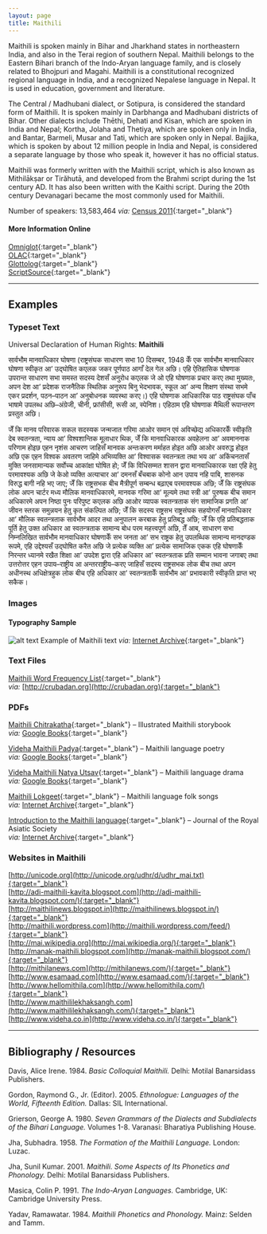 ```yaml
---
layout: page
title: Maithili
---
```


Maithili is spoken mainly in Bihar and Jharkhand states in northeastern India, and also in the Terai region of southern Nepal. Maithili belongs to the Eastern Bihari branch of the Indo-Aryan language family, and is closely related to Bhojpuri and Magahi. Maithili is a constitutional recognized regional language in India, and a recognized Nepalese language in Nepal. It is used in education, government and literature.

The Central / Madhubani dialect, or Sotipura, is considered the standard form of Maithili. It is spoken mainly in Darbhanga and Madhubani districts of Bihar. Other dialects include Thēthi, Dehati and Kisan, which are spoken in India and Nepal; Kortha, Jolaha and Thetiya, which are spoken only in India, and Bantar, Barmeli, Musar and Tati, which are spoken only in Nepal. Bajjika, which is spoken by about 12 million people in India and Nepal, is considered a separate language by those who speak it, however it has no official status.

Maithili was formerly written with the Maithili script, which is also known as Mithilākṣar or Tirăhutā, and developed from the Brahmi script during the 1st century AD. It has also been written with the Kaithi script. During the 20th century Devanagari became the most commonly used for Maithili.

Number of speakers: 13,583,464 *via:* [Census 2011](../devanagari-overview/Census-of-India-2011-Language.pdf){:target="_blank"}

#### More Information Online

[Omniglot](https://omniglot.com/writing/maithili.htm){:target="_blank"}  
[OLAC](http://www.language-archives.org/language/mai){:target="_blank"}  
[Glottolog](https://glottolog.org/resource/languoid/id/mait1250){:target="_blank"}  
[ScriptSource](https://www.scriptsource.org/cms/scripts/page.php?item_id=language_detail&key=mai){:target="_blank"}


-----

## Examples

### Typeset Text

Universal Declaration of Human Rights: **Maithili**

सार्वभौम मानवाधिकार घोषणा
    (राष्ट्रसंघक साधारण सभा 10 दिसम्बर, 1948 केँ एक सार्वभौम मानवाधिकार घोषणा स्वीकृत आʼ उद्घोषित कएलक जकर पूर्णपाठ आगाँ देल गेल अछि। एहि ऐतिहासिक घोषणाक उपरान्त साधारण सभा समस्त सदस्य देशसँ अनुरोध कएलक जे ओ एहि घोषणाक प्रचार करए तथा मुख्यतः, अपन देश आʼ प्रदेशक राजनैतिक स्थितिक अनुरूप बिनु भेदभावक, स्कूल आʼ अन्य शिक्षण संस्था सभमे एकर प्रदर्शन, पठन–पाठन आʼ अनुबोधनक व्यवस्था करए।)
    एहि घोषणाक आधिकारिक पाठ राष्ट्रसंघक पाँच भाषामे उपलब्ध अछि–अंग्रेजी, चीनी, फ्रांसीसी, रूसी आ, स्पेनिश। एहिठाम एहि घोषणाक मैथिली रूपान्तरण प्रस्तुत अछि।
  
   जेँ कि मानव परिवारक सकल सदस्यक जन्मजात गरिमा आओर समान एवं अविच्छेद्य अधिकारकेँ स्वीकृति देब स्वतन्त्रता, न्याय आʼ विश्वशान्तिक मूलाधार थिक,
    जेँ कि मानवाधिकारक अवहेलना आʼ अवमाननाक परिणाम होइछ एहन नृशंस आचरण जाहिसँ मानवक अन्तःकरण मर्माहत होइत अछि आओर अवरुद्ध होइत अछि एक एहन विश्वक अवतरण जाहिमे अभिव्यक्ति आʼ विश्वासक स्वतन्त्रता तथा भय आʼ अकिंचनतासँ मुक्ति जनसामान्यक सर्वोच्च आकांक्षा घोषित हो;
    जेँ कि विधिसम्मत शासन द्वारा मानवाधिकारक रक्षा एहि हेतु परमावश्यक अछि जे केओ व्यक्ति अत्याचार आʼ दमनसँ बँचबाक कोनो आन उपाय नहि पाबि, शासनक विरुद्ध बागी नहि भए जाए;
    जेँ कि राष्ट्रसभक बीच मैत्रीपूर्ण सम्बन्ध बढ़ाएब परमावश्यक अछि;
    जेँ कि राष्ट्रसंघक लोक अपन चार्टर मध्य मौलिक मानवाधिकारमे, मानवक गरिमा आʼ मूल्यमे तथा स्त्री आʼ पुरुषक बीच समान अधिकारमे अपन निष्ठा पुनः परिपुष्ट कएलक अछि आओर व्यापक स्वतन्त्रताक संग सामाजिक प्रगति आʼ जीवन स्तरक समुन्नयन हेतु कृत संकल्पित अछि;
    जेँ कि सदस्य राष्ट्रसभ राष्ट्रसंघक सहयोगसँ मानवाधिकार आʼ मौलिक स्वतन्त्रताक सार्वभौम आदर तथा अनुपालन करबाक हेतु प्रतिबद्ध अछि;
    जेँ कि एहि प्रतिबद्धताक पूर्ति हेतु उक्त अधिकार आ स्वतन्त्रताक सामान्य बोध परम महत्त्वपूर्ण अछि, तेँ आब, साधारण सभा
    निम्नलिखित सार्वभौम मानवाधिकार घोषणाकेँ सभ जनता आʼ सभ राष्ट्रक हेतु उपलब्धिक सामान्य मानदण्डक रूपमे, एहि उद्देश्यसँ उद्घोषित करैत अछि जे प्रत्येक व्यक्ति आʼ प्रत्येक सामाजिक एकक एहि घोषणाकेँ निरन्तर ध्यानमे रखैत शिक्षा आʼ उपदेश द्वारा एहि अधिकार आʼ स्वतन्त्रताक प्रति सम्मान भावना जगाबए तथा उत्तरोत्तर एहन उपाय–राष्ट्रीय आ अन्तरराष्ट्रीय–करए जाहिसँ सदस्य राष्ट्रसभक लोक बीच तथा अपन अधीनस्थ अधिक्षेत्रहुक लोक बीच एहि अधिकार आʼ स्वतन्त्रताकेँ सार्वभौम आʼ प्रभावकारी स्वीकृति प्राप्त भए सकैक।


### Images

#### Typography Sample

![alt text](/images/maithili.png)
Example of Maithili text
*via:* [Internet Archive](https://archive.org/details/AjiMaaRamdeoJha){:target="_blank"}


### Text Files

[Maithili Word Frequency List](/basic-info/maithili-word-frequency.txt){:target="_blank"}  
*via:* [http://crubadan.org](http://crubadan.org){:target="_blank"}


### PDFs

[Maithili Chitrakatha](/samples/Maithili-01.pdf){:target="_blank"} – Illustrated Maithili storybook  
*via:* [Google Books](https://www.google.co.uk/books/edition/Maithili_Chitrakatha/2YuVwxQM5woC?hl=en&gbpv=0){:target="_blank"}

[Videha Maithili Padya](/samples/Maithili-02.pdf){:target="_blank"} – Maithili language poetry  
*via:* [Google Books](https://www.google.co.uk/books/edition/Videha_Maithili_Verse/H5YhO8DDxbMC?hl=en&gbpv=0){:target="_blank"}

[Videha Maithili Natya Utsav](/samples/Maithili-03.pdf){:target="_blank"} – Maithili language drama   
*via:* [Google Books](https://www.google.co.uk/books/edition/Videha_Maithili_Drama/haoE4dQonfQC?hl=en&gbpv=0){:target="_blank"}

[Maithili Lokgeet](/samples/Maithili-04.pdf){:target="_blank"} – Maithili language folk songs  
*via:* [Internet Archive](https://archive.org/details/in.ernet.dli.2015.479179){:target="_blank"}

[Introduction to the Maithili language](/samples/Maithili-05.pdf){:target="_blank"} – Journal of the Royal Asiatic Society  
*via:* [Internet Archive](https://archive.org/details/dli.csl.8222){:target="_blank"}


### Websites in Maithili

[http://unicode.org](http://unicode.org/udhr/d/udhr_mai.txt){:target="_blank"}  
[http://adi-maithili-kavita.blogspot.com](http://adi-maithili-kavita.blogspot.com/){:target="_blank"}  
[http://maithilinews.blogspot.in](http://maithilinews.blogspot.in/){:target="_blank"}  
[http://maithili.wordpress.com](http://maithili.wordpress.com/feed/){:target="_blank"}  
[http://mai.wikipedia.org](http://mai.wikipedia.org/){:target="_blank"}  
[http://manak-maithili.blogspot.com](http://manak-maithili.blogspot.com/){:target="_blank"}  
[http://mithilanews.com](http://mithilanews.com/){:target="_blank"}  
[http://www.esamaad.com](http://www.esamaad.com/){:target="_blank"}  
[http://www.hellomithila.com](http://www.hellomithila.com/){:target="_blank"}  
[http://www.maithililekhaksangh.com](http://www.maithililekhaksangh.com/){:target="_blank"}  
[http://www.videha.co.in](http://www.videha.co.in/){:target="_blank"}


-----

## Bibliography / Resources

Davis, Alice Irene. 1984. *Basic Colloquial Maithili.* Delhi: Motilal Banarsidass Publishers.

Gordon, Raymond G., Jr. (Editor). 2005. *Ethnologue: Languages of the World, Fifteenth Edition.* Dallas: SIL International.

Grierson, George A. 1980. *Seven Grammars of the Dialects and Subdialects of the Bihari Language.* Volumes 1-8. Varanasi: Bharatiya Publishing House.

Jha, Subhadra. 1958. *The Formation of the Maithili Language.* London: Luzac.

Jha, Sunil Kumar. 2001. *Maithili. Some Aspects of Its Phonetics and Phonology.* Delhi: Motilal Banarsidass Publishers.

Masica, Colin P. 1991. *The Indo-Aryan Languages.* Cambridge, UK: Cambridge University Press.

Yadav, Ramawatar. 1984. *Maithili Phonetics and Phonology.* Mainz: Selden and Tamm.

